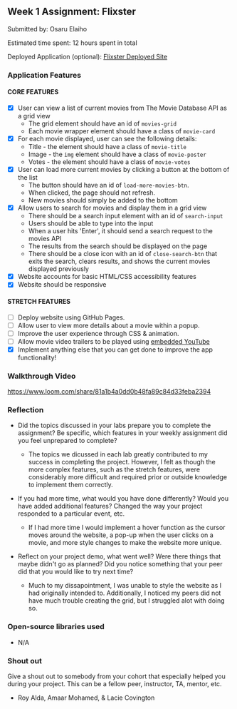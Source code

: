 ## Week 1 Assignment: Flixster

Submitted by: Osaru Elaiho

Estimated time spent: 12 hours spent in total

Deployed Application (optional): [Flixster Deployed Site](ADD_LINK_HERE)

### Application Features

#### CORE FEATURES

- [x] User can view a list of current movies from The Movie Database API as a grid view
  - The grid element should have an id of `movies-grid`
  - Each movie wrapper element should have a class of `movie-card`
- [x] For each movie displayed, user can see the following details:
  - Title - the element should have a class of `movie-title`
  - Image - the `img` element should have a class of `movie-poster`
  - Votes - the element should have a class of `movie-votes`
- [x] User can load more current movies by clicking a button at the bottom of the list
  - The button should have an id of `load-more-movies-btn`.
  - When clicked, the page should not refresh.
  - New movies should simply be added to the bottom
- [x] Allow users to search for movies and display them in a grid view
  - There should be a search input element with an id of `search-input`
  - Users should be able to type into the input
  - When a user hits 'Enter', it should send a search request to the movies API
  - The results from the search should be displayed on the page
  - There should be a close icon with an id of `close-search-btn` that exits the search, clears results, and shows the current movies displayed previously
- [x] Website accounts for basic HTML/CSS accessibility features
- [x] Website should be responsive

#### STRETCH FEATURES

- [ ] Deploy website using GitHub Pages.
- [ ] Allow user to view more details about a movie within a popup.
- [ ] Improve the user experience through CSS & animation.
- [ ] Allow movie video trailers to be played using [embedded YouTube](https://support.google.com/youtube/answer/171780?hl=en)
- [x] Implement anything else that you can get done to improve the app functionality!

### Walkthrough Video

https://www.loom.com/share/81a1b4a0dd0b48fa89c84d33feba2394


### Reflection

- Did the topics discussed in your labs prepare you to complete the assignment? Be specific, which features in your weekly assignment did you feel unprepared to complete?

  - The topics we dicussed in each lab greatly contributed to my success in completing the project. However, I felt as though the more complex features, such as the stretch features, were considerably more difficult and required prior or outside knowledge to implement them correctly.

- If you had more time, what would you have done differently? Would you have added additional features? Changed the way your project responded to a particular event, etc.

  - If I had more time I would implement a hover function as the cursor moves around the website, a pop-up when the user clicks on a movie, and more style changes to make the website more unique.

- Reflect on your project demo, what went well? Were there things that maybe didn't go as planned? Did you notice something that your peer did that you would like to try next time?

  - Much to my dissapointment, I was unable to style the website as I had originally intended to. Additionally, I noticed my peers did not have much trouble creating the grid, but I struggled alot with doing so.

### Open-source libraries used

- N/A

### Shout out

Give a shout out to somebody from your cohort that especially helped you during your project. This can be a fellow peer, instructor, TA, mentor, etc.

- Roy Alda, Amaar Mohamed, & Lacie Covington

